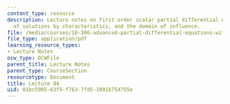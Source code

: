 ```yaml
---
content_type: resource
description: Lecture notes on first order scalar partial differential equations, examples
  of solutions by characteristics, and the domain of influence.
file: /media/courses/18-306-advanced-partial-differential-equations-with-applications-fall-2009/01bc590563f5f7637fd51091b754755e_MIT18_306f09_lec04.pdf
file_type: application/pdf
learning_resource_types:
- Lecture Notes
ocw_type: OCWFile
parent_title: Lecture Notes
parent_type: CourseSection
resourcetype: Document
title: Lecture 04
uid: 01bc5905-63f5-f763-7fd5-1091b754755e
---
```

